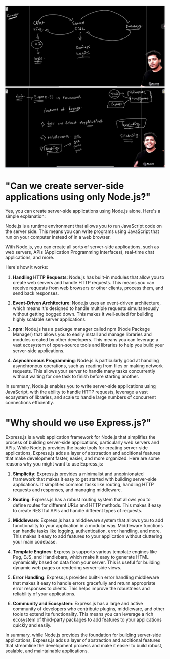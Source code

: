 ![Alt text](img/img1.png)
![Alt text](img/img2.png)

# "Can we create server-side applications using only Node.js?"

Yes, you can create server-side applications using Node.js alone. Here's a simple explanation:

Node.js is a runtime environment that allows you to run JavaScript code on the server side. This means you can write programs using JavaScript that run on your computer instead of in a web browser.

With Node.js, you can create all sorts of server-side applications, such as web servers, APIs (Application Programming Interfaces), real-time chat applications, and more.

Here's how it works:

1. **Handling HTTP Requests**: Node.js has built-in modules that allow you to create web servers and handle HTTP requests. This means you can receive requests from web browsers or other clients, process them, and send back responses.

2. **Event-Driven Architecture**: Node.js uses an event-driven architecture, which means it's designed to handle multiple requests simultaneously without getting bogged down. This makes it well-suited for building highly scalable server applications.

3. **npm**: Node.js has a package manager called npm (Node Package Manager) that allows you to easily install and manage libraries and modules created by other developers. This means you can leverage a vast ecosystem of open-source tools and libraries to help you build your server-side applications.

4. **Asynchronous Programming**: Node.js is particularly good at handling asynchronous operations, such as reading from files or making network requests. This allows your server to handle many tasks concurrently without waiting for one task to finish before starting another.

In summary, Node.js enables you to write server-side applications using JavaScript, with the ability to handle HTTP requests, leverage a vast ecosystem of libraries, and scale to handle large numbers of concurrent connections efficiently.


# "Why should we use Express.js?"

Express.js is a web application framework for Node.js that simplifies the process of building server-side applications, particularly web servers and APIs. While Node.js provides the basic tools for creating server-side applications, Express.js adds a layer of abstraction and additional features that make development faster, easier, and more organized. Here are some reasons why you might want to use Express.js:

1. **Simplicity**: Express.js provides a minimalist and unopinionated framework that makes it easy to get started with building server-side applications. It simplifies common tasks like routing, handling HTTP requests and responses, and managing middleware.

2. **Routing**: Express.js has a robust routing system that allows you to define routes for different URLs and HTTP methods. This makes it easy to create RESTful APIs and handle different types of requests.

3. **Middleware**: Express.js has a middleware system that allows you to add functionality to your application in a modular way. Middleware functions can handle tasks like logging, authentication, error handling, and more. This makes it easy to add features to your application without cluttering your main codebase.

4. **Template Engines**: Express.js supports various template engines like Pug, EJS, and Handlebars, which make it easy to generate HTML dynamically based on data from your server. This is useful for building dynamic web pages or rendering server-side views.

5. **Error Handling**: Express.js provides built-in error handling middleware that makes it easy to handle errors gracefully and return appropriate error responses to clients. This helps improve the robustness and reliability of your applications.

6. **Community and Ecosystem**: Express.js has a large and active community of developers who contribute plugins, middleware, and other tools to extend its functionality. This means you can leverage a rich ecosystem of third-party packages to add features to your applications quickly and easily.

In summary, while Node.js provides the foundation for building server-side applications, Express.js adds a layer of abstraction and additional features that streamline the development process and make it easier to build robust, scalable, and maintainable applications.
